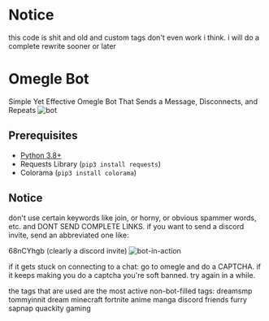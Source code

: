 # Notice
this code is shit and old and custom tags don't even work i think. i will do a complete rewrite sooner or later
# Omegle Bot
Simple Yet Effective Omegle Bot That Sends a Message, Disconnects, and Repeats
![bot](https://files.catbox.moe/w495ya.png)
## Prerequisites
- [Python 3.8+](https://www.python.org/downloads/)
- Requests Library (`pip3 install requests`)
- Colorama (`pip3 install colorama`)
## Notice
don't use certain keywords like join, or horny, or obvious spammer words, etc. 
and DONT SEND COMPLETE LINKS. if you want to send a discord invite, send an abbreviated one like:

68nCYhgb (clearly a discord invite)
![bot-in-action](https://files.catbox.moe/076lfx.png)

if it gets stuck on connecting to a chat:
go to omegle and do a CAPTCHA. 
if it keeps making you do a captcha you're soft banned. try again in a while.

the tags that are used are the most active non-bot-filled tags:
dreamsmp
tommyinnit 
dream
minecraft
fortnite
anime
manga
discord
friends
furry
sapnap
quackity
gaming
